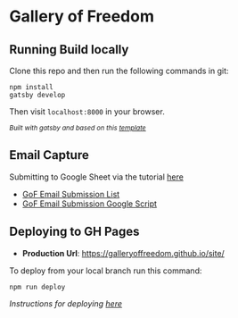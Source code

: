 # Gallery of Freedom

## Running Build locally

Clone this repo and then run the following commands in git:

```
npm install
gatsby develop
```

Then visit `localhost:8000` in your browser.

<sub>_Built with gatsby and based on this [template](https://www.gatsbyjs.org/starters/gatsbyjs/gatsby-starter-hello-world/)_</sub>

## Email Capture

Submitting to Google Sheet via the tutorial [here](https://github.com/dwyl/learn-to-send-email-via-google-script-html-no-server)

- [GoF Email Submission List](https://docs.google.com/spreadsheets/d/1Yql9lllDuJEujH7sWbpd8ZiQwHtvjHcmSv_hJgFpUsA/edit#gid=0)
- [GoF Email Submission Google Script](https://script.google.com/d/M9Mcg6JUUnB-nsnNUfKcFwCiMUm1pQmM_/edit?mid=ACjPJvFU6LLmUQA4bsBKMsMmCeH0GlqM07BIuy13LZSQ9sVXStcgQj21P_vFJD63zX4RJK0dhXyGyTxbpMuzXBoA_1HqgZ84p91ILEnO9-GBzo0Fl9DMrpmHe3GzjaBCgcRO-FM3LJMrugY&uiv=2)

## Deploying to GH Pages

- **Production Url**: https://galleryoffreedom.github.io/site/

To deploy from your local branch run this command:

```
npm run deploy
```

_Instructions for deploying [here](https://www.gatsbyjs.org/docs/how-gatsby-works-with-github-pages/)_
